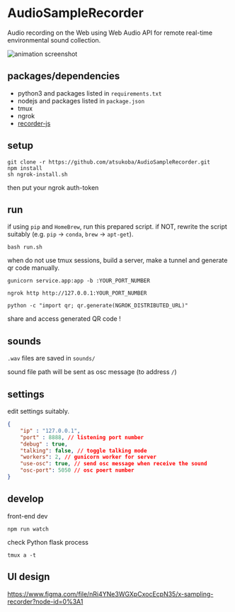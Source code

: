 # AudioSampleRecorder

Audio recording on the Web using Web Audio API for remote real-time environmental sound collection.

![animation screenshot](https://i.gyazo.com/6825cb4c65c8d1c4e7f8f7a3a6a357d4.gif)

## packages/dependencies

- python3 and packages listed in `requirements.txt`
- nodejs and packages listed in `package.json`
- tmux
- ngrok
- [recorder-js](https://www.npmjs.com/package/recorder-js)

## setup

```shell
git clone -r https://github.com/atsukoba/AudioSampleRecorder.git
npm install
sh ngrok-install.sh
```

then put your ngrok auth-token

## run

if using `pip` and `HomeBrew`, run this prepared script. if NOT, rewrite the script suitably (e.g. `pip` -> `conda`, `brew` -> `apt-get`).

```shell
bash run.sh
```

when do not use tmux sessions, build a server, make a tunnel and generate qr code manually.

```shell
gunicorn service.app:app -b :YOUR_PORT_NUMBER
```

```shell
ngrok http http://127.0.0.1:YOUR_PORT_NUMBER
```

```shell
python -c "import qr; qr.generate(NGROK_DISTRIBUTED_URL)"
```

share and access generated QR code !

## sounds

`.wav` files are saved in `sounds/`

sound file path will be sent as osc message (to address `/`)

## settings

edit settings suitably.

```json
{
    "ip" : "127.0.0.1",
    "port" : 8888, // listening port number
    "debug" : true,
    "talking": false, // toggle talking mode
    "workers": 2, // gunicorn worker for server
    "use-osc": true, // send osc message when receive the sound
    "osc-port": 5050 // osc poert number
}
```

## develop

front-end dev

```shell
npm run watch
```

check Python flask process

```shell
tmux a -t
```

## UI design

<https://www.figma.com/file/nRi4YNe3WGXpCxocEcpN35/x-sampling-recorder?node-id=0%3A1>
